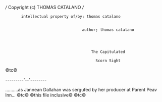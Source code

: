 */* Copyright (c) THOMAS CATALANO */*                  

           intellectual property of/by; thomas catalano
                             
                             
                                      author; thomas catalano
                                                        
                                    
                             
                             
                                          The Capitulated
                                          
                                            Scorn Sight

































©tc©




---------'--'--------

..........as Jannean Dallahan was sergufed by her producer at Parent Peav Inn...
©tc©
©this file inclusive©
©tc©
